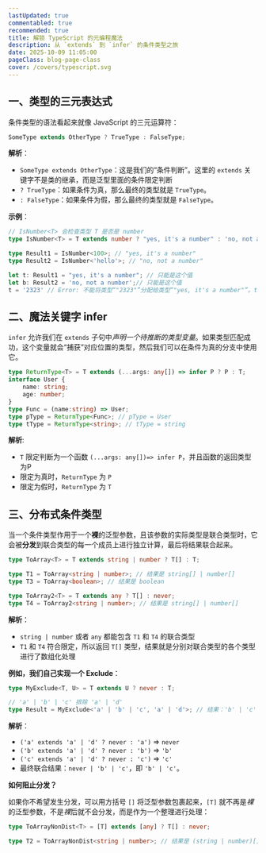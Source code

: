 ```yaml
---
lastUpdated: true
commentabled: true
recommended: true
title: 解锁 TypeScript 的元编程魔法
description: 从 `extends` 到 `infer` 的条件类型之旅
date: 2025-10-09 11:05:00 
pageClass: blog-page-class
cover: /covers/typescript.svg
---
```


## 一、类型的三元表达式 ##

条件类型的语法看起来就像 JavaScript 的三元运算符：

```typescript
SomeType extends OtherType ? TrueType : FalseType;
```

**解析**：

- `SomeType extends OtherType`：这是我们的“条件判断”。这里的 `extends` 关键字不是类的继承，而是泛型里面的条件限定判断
- `? TrueType`：如果条件为真，那么最终的类型就是 `TrueType`。
- `: FalseType`：如果条件为假，那么最终的类型就是 `FalseType`。

**示例**：

```typescript
// IsNumber<T> 会检查类型 T 是否是 number
type IsNumber<T> = T extends number ? "yes, it's a number" : 'no, not a number';

type Result1 = IsNumber<100>; // "yes, it's a number"
type Result2 = IsNumber<'hello'>; // "no, not a number"

let t: Result1 = "yes, it's a number"; // 只能是这个值
let b: Result2 = 'no, not a number';// 只能是这个值
t = '2323' // Error: 不能将类型“"2323"”分配给类型“"yes, it's a number"”。ts(
```

## 二、魔法关键字 infer ##

`infer` 允许我们在 `extends` 子句中*声明一个待推断的类型变量*。如果类型匹配成功，这个变量就会“捕获”对应位置的类型，然后我们可以在条件为真的分支中使用它。

```typescript
type ReturnType<T> = T extends (...args: any[]) => infer P ? P : T;
interface User {
    name: string;
    age: number;
}
type Func = (name:string) => User;
type pType = ReturnType<Func>; // pType = User
type tType = ReturnType<string>; // tType = string
```

**解析**:

- `T` 限定判断为一个函数 `(...args: any[])=> infer P`，并且函数的返回类型为P
- 限定为真时，`ReturnType` 为 `P`
- 限定为假时，`ReturnType` 为 `T`

## 三、分布式条件类型 ##

当一个条件类型作用于一个**裸**的泛型参数，且该参数的实际类型是联合类型时，它会被**分发**到联合类型的每一个成员上进行独立计算，最后将结果联合起来。

```typescript
type ToArray<T> = T extends string | number ? T[] : T;

type T1 = ToArray<string | number>; // 结果是 string[] | number[]
type T3 = ToArray<boolean>; // 结果是 boolean

type ToArray2<T> = T extends any ? T[] : never;
type T4 = ToArray2<string | number>; // 结果是 string[] | number[]
```

**解析**：

- `string | number` 或者 `any` 都能包含 `T1` 和 `T4` 的联合类型
- `T1` 和 `T4` 符合限定，所以返回 `T[]` 类型，结果就是分别对联合类型的各个类型进行了数组化处理

**例如，我们自己实现一个 Exclude**：

```typescript
type MyExclude<T, U> = T extends U ? never : T;

// 'a' | 'b' | 'c' 排除 'a' | 'd'
type Result = MyExclude<'a' | 'b' | 'c', 'a' | 'd'>; // 结果：'b' | 'c'
```

**解析**：

- `('a' extends 'a' | 'd' ? never : 'a')` => `never`
- `('b' extends 'a' | 'd' ? never : 'b')` => `'b'`
- `('c' extends 'a' | 'd' ? never : 'c')` => `'c'`
- 最终联合结果：`never | 'b' | 'c'`，即 `'b' | 'c'`。

**如何阻止分发？**

如果你不希望发生分发，可以用方括号 `[]` 将泛型参数包裹起来，`[T]` 就不再是*裸*的泛型参数，不是*裸*后就不会分发，而是作为一个整理进行处理：

```typescript
type ToArrayNonDist<T> = [T] extends [any] ? T[] : never;

type T2 = ToArrayNonDist<string | number>; // 结果是 (string | number)[]
```

